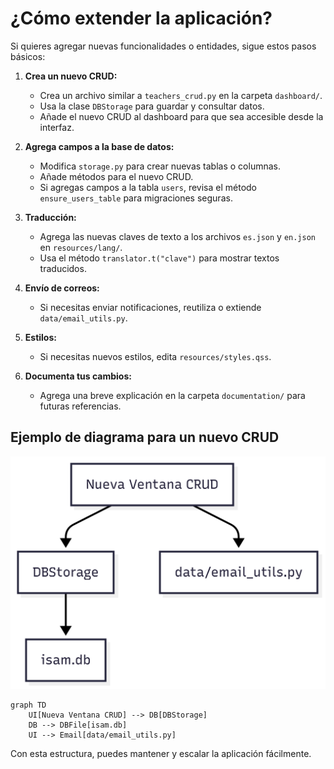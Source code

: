 # ¿Cómo extender la aplicación?

Si quieres agregar nuevas funcionalidades o entidades, sigue estos pasos básicos:

1. **Crea un nuevo CRUD:**
   - Crea un archivo similar a `teachers_crud.py` en la carpeta `dashboard/`.
   - Usa la clase `DBStorage` para guardar y consultar datos.
   - Añade el nuevo CRUD al dashboard para que sea accesible desde la interfaz.

2. **Agrega campos a la base de datos:**
   - Modifica `storage.py` para crear nuevas tablas o columnas.
   - Añade métodos para el nuevo CRUD.
   - Si agregas campos a la tabla `users`, revisa el método `ensure_users_table` para migraciones seguras.

3. **Traducción:**
   - Agrega las nuevas claves de texto a los archivos `es.json` y `en.json` en `resources/lang/`.
   - Usa el método `translator.t("clave")` para mostrar textos traducidos.

4. **Envío de correos:**
   - Si necesitas enviar notificaciones, reutiliza o extiende `data/email_utils.py`.

5. **Estilos:**
   - Si necesitas nuevos estilos, edita `resources/styles.qss`.

6. **Documenta tus cambios:**
   - Agrega una breve explicación en la carpeta `documentation/` para futuras referencias.

## Ejemplo de diagrama para un nuevo CRUD

![Diagrama CRUD](diagramas/Diagram_Mermaid_Ejemplo_Para_Nuevo_CRUD.png)

```mermaid
graph TD
    UI[Nueva Ventana CRUD] --> DB[DBStorage]
    DB --> DBFile[isam.db]
    UI --> Email[data/email_utils.py]
```

Con esta estructura, puedes mantener y escalar la aplicación fácilmente.
